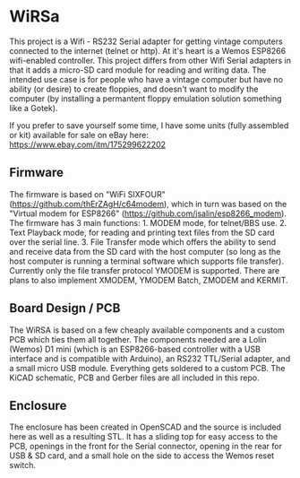 # WiRSa
This project is a Wifi - RS232 Serial adapter for getting vintage computers connected to the internet (telnet or http). At it's heart is a Wemos ESP8266 wifi-enabled controller. This project differs from other Wifi Serial adapters in that it adds a micro-SD card module for reading and writing data. The intended use case is for people who have a vintage computer but have no ability (or desire) to create floppies, and doesn't want to modify the computer (by installing a permantent floppy emulation solution something like a Gotek). 

If you prefer to save yourself some time, I have some units (fully assembled or kit) available for sale on eBay here: https://www.ebay.com/itm/175299622202 

## Firmware
The firmware is based on "WiFi SIXFOUR" (https://github.com/thErZAgH/c64modem), which in turn was based on the "Virtual modem for ESP8266" (https://github.com/jsalin/esp8266_modem). The firmware has 3 main functions:  1. MODEM mode, for telnet/BBS use.  2. Text Playback mode, for reading and printing text files from the SD card over the serial line. 3. File Transfer mode which offers the ability to send and receive data from the SD card with the host computer (so long as the host computer is running a terminal software which supports file transfer).  Currently only the file transfer protocol YMODEM is supported. There are plans to also implement XMODEM,  YMODEM Batch, ZMODEM and KERMIT.

## Board Design / PCB
The WiRSA is based on a few cheaply available components and a custom PCB which ties them all together. The components needed are a Lolin (Wemos) D1 mini (which is an ESP8266-based controller with a USB interface and is compatible with Arduino), an RS232 TTL/Serial adapter, and a small micro USB module. Everything gets soldered to a custom PCB. The KiCAD schematic, PCB and Gerber files are all included in this repo. 

## Enclosure
The enclosure has been created in OpenSCAD and the source is included here as well as a resulting STL. It has a sliding top for easy access to the PCB, openings in the front for the Serial connector, opening in the rear for USB & SD card, and a small hole on the side to access the Wemos reset switch.
